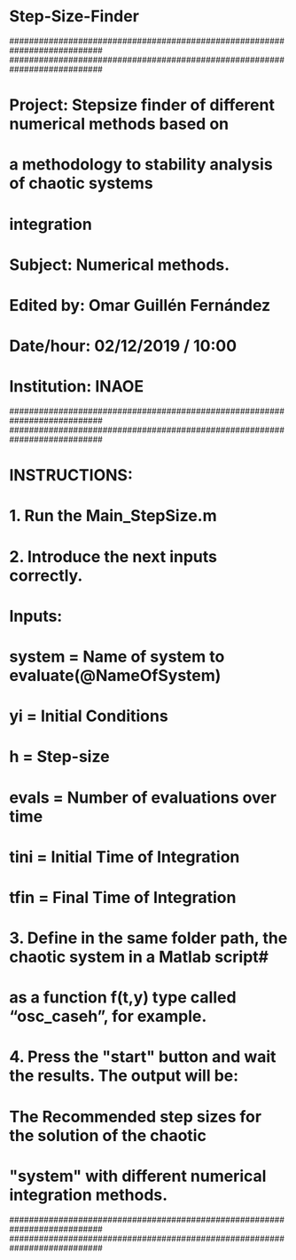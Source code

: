 # Step-Size-Finder

###########################################################################
###########################################################################
# Project:      Stepsize finder of different numerical methods based on   #
#               a methodology to stability analysis of chaotic systems    #
#               integration                                               #
#                                                                         #
#                                                                         #
#                                                                         #
# Subject:      Numerical methods.                                        #
# Edited by:    Omar Guillén Fernández                                    #
# Date/hour:    02/12/2019   /  10:00                                     #
# Institution:  INAOE                                                     #
###########################################################################
###########################################################################
# INSTRUCTIONS:                                                           #
# 1. Run the Main_StepSize.m                                              #
# 2. Introduce the next inputs correctly.                                 #
#                                                                         #
# Inputs:                                                                 #
#         system = Name of system to evaluate(@NameOfSystem)              #
#		      yi     = Initial Conditions                                     #
#         h      = Step-size                                              #
#         evals  = Number of evaluations over time                        #                        
#         tini   = Initial Time of Integration                            #
#         tfin   = Final Time of Integration                              #
#                                                                         #
# 3. Define in the same folder path, the chaotic system in a Matlab script#
# as a function f(t,y) type called “osc\_caseh”, for example.           #     
#                                                                         #
# 4. Press the "start" button and wait the results. The output will be:   #
#         The Recommended step sizes for the solution of the chaotic      #
#         "system" with different numerical integration methods.          #
###########################################################################
###########################################################################
